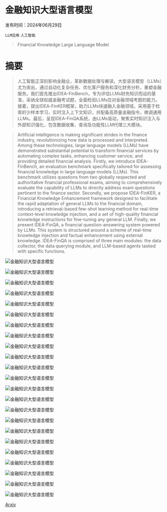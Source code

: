 # 金融知识大型语言模型

发布时间：2024年06月29日

`LLM应用` `人工智能`

> Financial Knowledge Large Language Model

# 摘要

> 人工智能正深刻影响金融业，革新数据处理与解读。大型语言模型（LLMs）尤为突出，通过自动化复杂任务、优化客户服务和深化财务分析，重塑金融服务。我们首先推出IDEA-FinBench，专为评估LLMs财务知识而设的基准，采纳全球权威金融考试题，全面检验LLMs应对金融领域考题的能力。接着，提出IDEA-FinKER框架，助力LLMs快速融入金融领域，采用基于检索的少样本学习，实时注入上下文知识，并配备高质量金融指令，微调通用LLMs。最后，呈现IDEA-FinQA系统，由LLMs驱动，聚焦实时知识注入与外部知识强化，包含数据收集、查询及功能性LLM代理三大模块。

> Artificial intelligence is making significant strides in the finance industry, revolutionizing how data is processed and interpreted. Among these technologies, large language models (LLMs) have demonstrated substantial potential to transform financial services by automating complex tasks, enhancing customer service, and providing detailed financial analysis. Firstly, we introduce IDEA-FinBench, an evaluation benchmark specifically tailored for assessing financial knowledge in large language models (LLMs). This benchmark utilizes questions from two globally respected and authoritative financial professional exams, aimimg to comprehensively evaluate the capability of LLMs to directly address exam questions pertinent to the finance sector. Secondly, we propose IDEA-FinKER, a Financial Knowledge Enhancement framework designed to facilitate the rapid adaptation of general LLMs to the financial domain, introducing a retrieval-based few-shot learning method for real-time context-level knowledge injection, and a set of high-quality financial knowledge instructions for fine-tuning any general LLM. Finally, we present IDEA-FinQA, a financial question-answering system powered by LLMs. This system is structured around a scheme of real-time knowledge injection and factual enhancement using external knowledge. IDEA-FinQA is comprised of three main modules: the data collector, the data querying module, and LLM-based agents tasked with specific functions.

![金融知识大型语言模型](../../../paper_images/2407.00365/transformer_arc.png)

![金融知识大型语言模型](../../../paper_images/2407.00365/x1.png)

![金融知识大型语言模型](../../../paper_images/2407.00365/gpt.png)

![金融知识大型语言模型](../../../paper_images/2407.00365/instructgpt.png)

![金融知识大型语言模型](../../../paper_images/2407.00365/x2.png)

![金融知识大型语言模型](../../../paper_images/2407.00365/x3.png)

![金融知识大型语言模型](../../../paper_images/2407.00365/cfa.png)

![金融知识大型语言模型](../../../paper_images/2407.00365/x4.png)

![金融知识大型语言模型](../../../paper_images/2407.00365/x5.png)

![金融知识大型语言模型](../../../paper_images/2407.00365/x6.png)

![金融知识大型语言模型](../../../paper_images/2407.00365/x7.png)

![金融知识大型语言模型](../../../paper_images/2407.00365/x8.png)

![金融知识大型语言模型](../../../paper_images/2407.00365/x9.png)

![金融知识大型语言模型](../../../paper_images/2407.00365/x10.png)

![金融知识大型语言模型](../../../paper_images/2407.00365/x11.png)

![金融知识大型语言模型](../../../paper_images/2407.00365/x12.png)

![金融知识大型语言模型](../../../paper_images/2407.00365/x13.png)

![金融知识大型语言模型](../../../paper_images/2407.00365/x14.png)

![金融知识大型语言模型](../../../paper_images/2407.00365/x15.png)

![金融知识大型语言模型](../../../paper_images/2407.00365/x16.png)

![金融知识大型语言模型](../../../paper_images/2407.00365/x17.png)

![金融知识大型语言模型](../../../paper_images/2407.00365/x18.png)

![金融知识大型语言模型](../../../paper_images/2407.00365/x19.png)

[Arxiv](https://arxiv.org/abs/2407.00365)